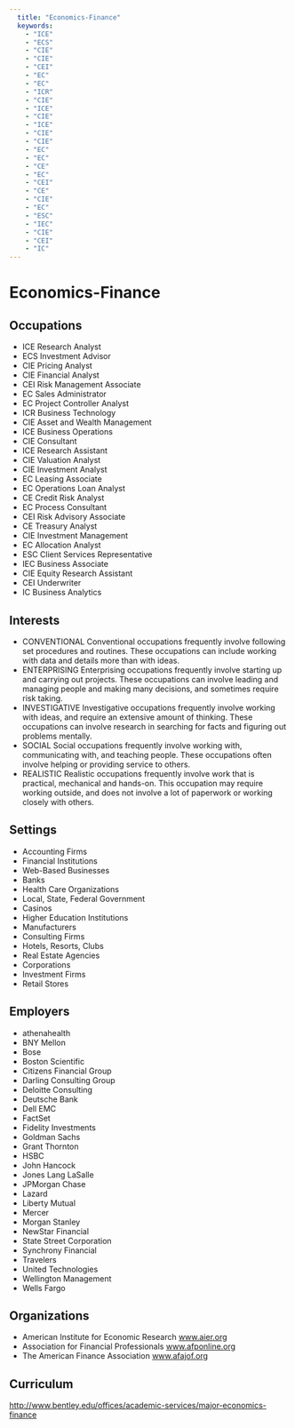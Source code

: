 ```yaml
---
  title: "Economics-Finance"
  keywords: 
    - "ICE"
    - "ECS"
    - "CIE"
    - "CIE"
    - "CEI"
    - "EC"
    - "EC"
    - "ICR"
    - "CIE"
    - "ICE"
    - "CIE"
    - "ICE"
    - "CIE"
    - "CIE"
    - "EC"
    - "EC"
    - "CE"
    - "EC"
    - "CEI"
    - "CE"
    - "CIE"
    - "EC"
    - "ESC"
    - "IEC"
    - "CIE"
    - "CEI"
    - "IC"
---
```

# Economics-Finance

## Occupations


 - ICE
    Research Analyst
 - ECS
    Investment Advisor
 - CIE
    Pricing Analyst
 - CIE
    Financial Analyst
 - CEI
    Risk Management Associate
 - EC
    Sales Administrator
 - EC
    Project Controller Analyst
 - ICR
    Business Technology
 - CIE
    Asset and Wealth Management
 - ICE
    Business Operations
 - CIE
    Consultant
 - ICE
    Research Assistant
 - CIE
    Valuation Analyst
 - CIE
    Investment Analyst
 - EC
    Leasing Associate
 - EC
    Operations Loan Analyst
 - CE
    Credit Risk Analyst
 - EC
    Process Consultant
 - CEI
    Risk Advisory Associate
 - CE
    Treasury Analyst
 - CIE
    Investment Management
 - EC
    Allocation Analyst
 - ESC
    Client Services Representative
 - IEC
    Business Associate
 - CIE
    Equity Research Assistant
 - CEI
    Underwriter
 - IC
    Business Analytics

## Interests


 - CONVENTIONAL
    Conventional occupations frequently involve following set procedures and routines. These occupations can include working with data and details more than with ideas.
 - ENTERPRISING
    Enterprising occupations frequently involve starting up and carrying out projects. These occupations can involve leading and managing people and making many decisions, and sometimes require risk taking.
 - INVESTIGATIVE
    Investigative occupations frequently involve working with ideas, and require an extensive amount of thinking. These occupations can involve research in searching for facts and figuring out problems mentally.
 - SOCIAL
    Social occupations frequently involve working with, communicating with, and teaching people. These occupations often involve helping or providing service to others.
 - REALISTIC
    Realistic occupations frequently involve work that is practical, mechanical and hands-on. This occupation may require working outside, and does not involve a lot of paperwork or working closely with others.

## Settings


 - Accounting Firms
 - Financial Institutions
 - Web-Based Businesses
 - Banks
 - Health Care Organizations
 - Local, State, Federal Government
 - Casinos
 - Higher Education Institutions
 - Manufacturers
 - Consulting Firms
 - Hotels, Resorts, Clubs
 - Real Estate Agencies
 - Corporations
 - Investment Firms
 - Retail Stores

## Employers


 - athenahealth
 - BNY Mellon
 - Bose
 - Boston Scientific
 - Citizens Financial Group
 - Darling Consulting Group
 - Deloitte Consulting
 - Deutsche Bank
 - Dell EMC
 - FactSet
 - Fidelity Investments
 - Goldman Sachs
 - Grant Thornton
 - HSBC
 - John Hancock
 - Jones Lang LaSalle
 - JPMorgan Chase
 - Lazard
 - Liberty Mutual
 - Mercer
 - Morgan Stanley
 - NewStar Financial
 - State Street Corporation
 - Synchrony Financial
 - Travelers
 - United Technologies
 - Wellington Management
 - Wells Fargo

## Organizations


 - American Institute for Economic Research
    www.aier.org
 - Association for Financial Professionals
    www.afponline.org
 - The American Finance Association
    www.afajof.org

## Curriculum


http://www.bentley.edu/offices/academic-services/major-economics-finance
